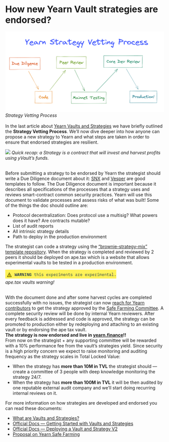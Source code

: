 # How new Yearn Vault strategies are endorsed?

![](image1.png)_Strategy Vetting Process_
</br></br>
In the last article about [Yearn Vaults and Strategies](https://medium.com/iearn/yearn-finance-explained-what-are-vaults-and-strategies-96970560432) we have briefly outlined the **Strategy Vetting Process**. We’ll now dive deeper into how anyone can propose a new strategy to Yearn and what steps are taken in order to ensure that endorsed strategies are resilient.

![](image2.png)
_Quick recap: a Strategy is a contract that will invest and harvest profits using yVault’s funds._
</br></br>

Before submitting a strategy to be endorsed by Yearn the strategist should write a Due Diligence document about it: [SNX](https://hackmd.io/0w1RZh7DSc27A9EyzlHbJQ?view) and [Vesper](https://hackmd.io/@Ap_76vwNTg-vxJxbiaLMMQ/SkXEzic7O) are good templates to follow. The Due Diligence document is important because it describes all specifications of the processes that a strategy uses and reviews smart-contract common security practices. Yearn will use this document to validate processes and assess risks of what was built!
Some of the things the doc should outline are:

* Protocol decentralization: Does protocol use a multisig? What powers does it have? Are contracts mutable?
* List of audit reports
* All intrinsic strategy details
* Path to deploy in the production environment

The strategist can code a strategy using the [“brownie-strategy-mix” template repository](https://github.com/yearn/brownie-strategy-mix). When the strategy is completed and reviewed by 2 peers it should be deployed on ape.tax which is a website that allows experimental vaults to be tested in a production environment.

![](image3.png)</br>
_ape.tax vaults warning!_
</br></br>

With the document done and after some harvest cycles are completed successfully with no issues, the strategist can now [reach for Yearn contributors](https://docs.yearn.finance/developers/v2/DEPLOYMENT#deploying-a-new-strategy) to get the strategy approved by the [Safe Farming Committee](https://gov.yearn.finance/t/introducing-yearn-safe-farming-committee/10533). A complete security review will be done by internal Yearn reviewers.
After every feedback is addressed and code is approved, the strategy can be promoted to production either by redeploying and attaching to an existing vault or by endorsing the ape tax vault.
</br>
**The strategy is now endorsed and live in [yearn.finance](https://yearn.finance/)!!**
</br>
From now on the strategist + any supporting committee will be rewarded with a 10% performance fee from the vault’s strategies yield. Since security is a high priority concern we expect to raise monitoring and auditing frequency as the strategy scales in Total Locked Value:

* When the strategy has **more than 10M in TVL** the strategist should — create a committee of 3 people with deep knowledge monitoring the strategy 24/7.
* When the strategy has **more than 100M in TVL** it will be then audited by one reputable external audit company and we’ll start doing recurring internal reviews on it.

For more information on how strategies are developed and endorsed you can read these documents:
* [What are Vaults and Strategies?](https://medium.com/iearn/yearn-finance-explained-what-are-vaults-and-strategies-96970560432)
* [Official Docs — Getting Started with Vaults and Strategies](https://docs.yearn.finance/developers/v2/getting-started)
* [Official Docs — Deploying a Vault and Strategy V2](https://docs.yearn.finance/developers/v2/DEPLOYMENT)
* [Proposal on Yearn Safe Farming](https://gov.yearn.finance/t/introducing-yearn-safe-farming-committee/10533)
